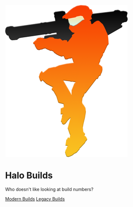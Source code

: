 <!-- _coverpage.md -->
![logo](_media/logo.png)

# Halo Builds

</small> Who doesn't like looking at build numbers? </small>

[Modern Builds](#halo-the-master-chief-collection)
[Legacy Builds](#xbox-360)
